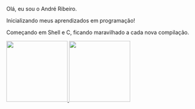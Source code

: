 Olá, eu sou o André Ribeiro.

Inicializando meus aprendizados em programação!

Começando em Shell e C, ficando maravilhado a cada nova compilação.

 <div>
  <a href="https://github.com/AndreRibeiro-Projects">
  <img height="160em" src="https://github-readme-stats.vercel.app/api?username=AndreRibeiro-Projects&show_icons=true&theme=chartreuse-dark&include_all_commits=true&count_private=true"/>
  <img height="160em" src="https://github-readme-stats.vercel.app/api/top-langs/?username=AndreRibeiro-Projects&layout=compact&langs_count=7&theme=chartreuse-dark"/>
</div>


